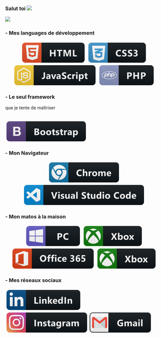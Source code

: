 ### Salut toi <img src="https://media.giphy.com/media/hvRJCLFzcasrR4ia7z/giphy.gif" width="25px">

![](https://visitor-badge.glitch.me/badge?page_id=drazozo)

### - Mes languages de développement

<p align="center">
  <!-- For more icons please follow  https://github.com/MikeCodesDotNET/ColoredBadges -->
  <img src="https://raw.githubusercontent.com/8bithemant/8bithemant/master/svg/dev/languages/html.svg" alt="html" style="vertical-align:top; margin:4px">    
  <img src="https://github.com/MikeCodesDotNET/ColoredBadges/raw/master/svg/dev/languages/css3.svg" alt="html" style="vertical-align:top; margin:4px">  
  <img src="https://raw.githubusercontent.com/8bithemant/8bithemant/master/svg/dev/languages/js.svg" alt="js" style="vertical-align:top; margin:4px">
  <img src="https://github.com/MikeCodesDotNET/ColoredBadges/raw/master/svg/dev/languages/php.svg" alt="js" style="vertical-align:top; margin:4px">
</p>

### - Le seul framework 
<p>que je tente de maîtriser</p> <br>
  <img src="https://github.com/MikeCodesDotNET/ColoredBadges/raw/master/svg/dev/frameworks/bootstrap.svg" alt="js" style="vertical-align:top; margin:4px">
                                                                                                             
### - Mon Navigateur
<p align="center">
  <img src="https://raw.githubusercontent.com/8bithemant/8bithemant/master/svg/dev/misc/chrome.svg" alt="chrome" style="vertical-align:top; margin:4px">
  <img src="https://raw.githubusercontent.com/8bithemant/8bithemant/master/svg/dev/tools/visualstudio_code.svg" alt="vscode" style="vertical-align:top; margin:4px">
</p>

### - Mon matos à la maison 
<p align="center">
  <img src="https://github.com/MikeCodesDotNET/ColoredBadges/raw/master/svg/devices/pc.svg" alt="chrome" style="vertical-align:top; margin:4px">
  <img src="https://github.com/MikeCodesDotNET/ColoredBadges/raw/master/svg/devices/xbox.svg" alt="vscode" style="vertical-align:top; margin:4px">
  <img src="https://github.com/MikeCodesDotNET/ColoredBadges/raw/master/svg/dev/services/office_365.svg" alt="chrome" style="vertical-align:top; margin:4px">
  <img src="https://github.com/MikeCodesDotNET/ColoredBadges/raw/master/svg/devices/xbox.svg" alt="vscode" style="vertical-align:top; margin:4px">   
</p>


### - Mes réseaux sociaux 
<p align="center">
   
<a href="https://www.linkedin.com/in/enzo-metayer">
  <img align="left" alt="Enzo Métayer - LinkedIn" style="vertical-align:center; margin:4px" src="https://github.com/MikeCodesDotNET/ColoredBadges/raw/master/svg/social/linkedin.svg" />
<a href="https://www.instagram.com/drazozo/?hl=fr">
  <img align="left" alt="Enzo Métayer - Instagram" style="vertical-align:center; margin:4px" src="https://github.com/MikeCodesDotNET/ColoredBadges/raw/master/svg/social/instagram.svg" />
 <a href="mailto:mr.metayer.enzo@gmail">
  <img align="left" alt="Enzo Métayer - Gmail" style="vertical-align:center; margin:4px" src="https://github.com/MikeCodesDotNET/ColoredBadges/raw/master/svg/social/gmail.svg" />
</a>
